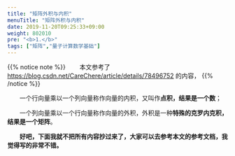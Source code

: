 ```yaml
---
title: "矩阵外积与内积"
menuTitle: "矩阵外积与内积"
date: 2019-11-20T09:25:33+09:00
weight: 802010
pre: "<b>1.</b>"
tags: ["矩阵","量子计算数学基础"]
---
```


{{% notice note %}}
&emsp;&emsp;本文参考了 https://blog.csdn.net/CareChere/article/details/78496752 的内容，
{{% /notice %}}

&emsp;&emsp;一个行向量乘以一个列向量称作向量的内积，又叫作**点积，结果是一个数**；

&emsp;&emsp;一个列向量乘以一个行向量称作向量的外积，外积是一种**特殊的克罗内克积，结果是一个矩阵**。

&emsp;&emsp;**好吧，下面我就不把所有内容抄过来了，大家可以去参考本文的参考文档，我觉得写的非常不错。**